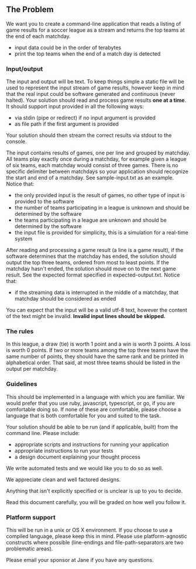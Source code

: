 ## The Problem

We want you to create a command-line application that reads a listing of game
results for a soccer league as a stream and returns the top teams at
the end of each matchday.

- input data could be in the order of terabytes
- print the top teams when the end of a match day is detected

### Input/output

The input and output will be text. To keep things simple a static file will be
used to represent the input stream of game results, however keep in mind
that the real input could be software generated and continuous
(never halted).
Your solution should read
and process game results **one at a time**.
It should support input provided in all the following ways:

- via stdin (pipe or redirect) if no input argument is provided
- as file path if the first argument is provided

Your solution should then stream the correct results via stdout to the console.

The input contains results of games, one per line and grouped by matchday. All
teams play exactly once during a matchday, for example given a league of six teams,
each matchday would consist of three games. There is no specific delimiter
between matchdays so your application should recognize the start and end of
a matchday. See sample-input.txt as an example.
Notice that:

- the only provided input is the result of games, no other type of input is provided to the software
- the number of teams participating in a league is unknown and should be determined by the software
- the teams participating in a league are unknown and should be determined by the software
- the input file is provided for simplicity, this is a simulation for a real-time system

After reading and processing a game result (a line is a game result), if the software determines that the matchday has ended,
the solution should output the top three teams, ordered from most to least
points. If the matchday hasn't ended, the solution should move on to
the next game result. See the expected format specified in expected-output.txt.
Notice that:

- if the streaming data is interrupted in the middle of a matchday, that matchday should be considered as ended

You can expect that the input will be a valid utf-8 text, however the content of the text might be invalid.
**Invalid input lines should be skipped.**

### The rules

In this league, a draw (tie) is worth 1 point and a win is worth 3 points. A
loss is worth 0 points. If two or more teams among the top three teams have
the same number of points, they should have the same rank and be printed in
alphabetical order. That said, at most three teams should be listed in the
output per matchday.

### Guidelines

This should be implemented in a language with which you are familiar. We would
prefer that you use ruby, javascript, typescript, or go, if you are
comfortable doing so. If none of these are comfortable, please choose a
language that is both comfortable for you and suited to the task.

Your solution should be able to be run (and if applicable, built) from the
command line. Please include:

- appropriate scripts and instructions for running your application
- appropriate instructions to run your tests
- a design document explaining your thought process

We write automated tests and we would like you to do so as well.

We appreciate clean and well factored designs.

Anything that isn't explicitly specified or is unclear is up to you to
decide.

Read this document carefully, you will be graded on how well you follow it.

### Platform support

This will be run in a unix or OS X environment. If you choose to use a
compiled language, please keep this in mind. Please use platform-agnostic constructs where
possible (line-endings and file-path-separators are two problematic areas).

Please email your sponsor at Jane if you have any questions.
